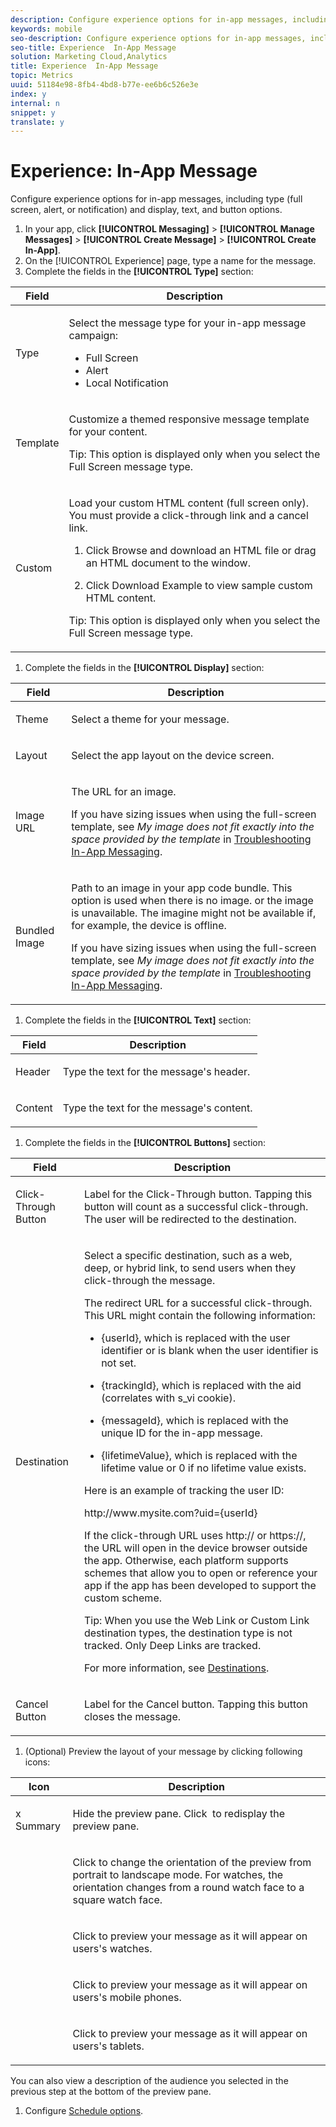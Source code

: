 ```yaml
---
description: Configure experience options for in-app messages, including type (full screen, alert, or notification) and display, text, and button options.
keywords: mobile
seo-description: Configure experience options for in-app messages, including type (full screen, alert, or notification) and display, text, and button options.
seo-title: Experience  In-App Message
solution: Marketing Cloud,Analytics
title: Experience  In-App Message
topic: Metrics
uuid: 51184e98-8fb4-4bd8-b77e-ee6b6c526e3e
index: y
internal: n
snippet: y
translate: y
---
```


# Experience: In-App Message

Configure experience options for in-app messages, including type (full screen, alert, or notification) and display, text, and button options.

1. In your app, click **[!UICONTROL Messaging]** > **[!UICONTROL Manage Messages]** > **[!UICONTROL Create Message]** > **[!UICONTROL Create In-App]**. 
1. On the [!UICONTROL Experience] page, type a name for the message. 
1. Complete the fields in the **[!UICONTROL Type]** section: 

<table id="table_A8CAD4A70ACF43719F4B945061BB86EE"> 
 <thead> 
  <tr> 
   <th colname="col1" class="entry"> Field </th> 
   <th colname="col2" class="entry"> Description </th> 
  </tr>
 </thead>
 <tbody> 
  <tr> 
   <td colname="col1"> <p><span class="uicontrol"> Type </span> </p> </td> 
   <td colname="col2"> <p> Select the message type for your in-app message campaign: </p> <p> 
     <ul id="ul_B415FF7F4C4A426E9C04065DE6CA8570"> 
      <li id="li_C769F9F6213E42E28186DAC423249B5C"><span class="uicontrol"> Full Screen </span> </li> 
      <li id="li_974AAC972C8F4089A1C1D940D3DDCFFD"><span class="uicontrol"> Alert </span> </li> 
      <li id="li_E71DE7A9386B4B1698C254453097E2A9"><span class="uicontrol"> Local Notification</span> </li> 
     </ul> </p> </td> 
  </tr> 
  <tr> 
   <td colname="col1"> <p><span class="uicontrol"> Template </span> </p> </td> 
   <td colname="col2"> <p>Customize a themed responsive message template for your content. </p> <p> <p>Tip: This option is displayed only when you select the <span class="uicontrol"> Full Screen</span> message type. </p> </p> </td> 
  </tr> 
  <tr> 
   <td colname="col1"> <p><span class="uicontrol"> Custom </span> </p> </td> 
   <td colname="col2"> <p>Load your custom HTML content (full screen only). You must provide a click-through link and a cancel link. </p> <p> 
     <ol id="ol_8AC74EDFBD684F7C926933708BE7D897"> 
      <li id="li_42F25AB75CE742B2A87DA49A33EC954F"> <p>Click <span class="uicontrol"> Browse</span> and download an HTML file or drag an HTML document to the window. </p> </li> 
      <li id="li_ADCDADA86652497F91E998B9C19AA4E8"> <p>Click <span class="uicontrol"> Download Example</span> to view sample custom HTML content. </p> </li> 
     </ol> </p> <p> <p>Tip: This option is displayed only when you select the <span class="uicontrol"> Full Screen</span> message type. </p> </p> </td> 
  </tr> 
 </tbody> 
</table>

1. Complete the fields in the **[!UICONTROL Display]** section: 

<table id="table_BE6EA99ECC664D038A4FF1790E97D4B1"> 
 <thead> 
  <tr> 
   <th colname="col1" class="entry"> Field </th> 
   <th colname="col2" class="entry"> Description </th> 
  </tr>
 </thead>
 <tbody> 
  <tr> 
   <td colname="col1"> <p><span class="uicontrol"> Theme </span> </p> </td> 
   <td colname="col2"> <p>Select a theme for your message. </p> </td> 
  </tr> 
  <tr> 
   <td colname="col1"> <p><span class="uicontrol"> Layout </span> </p> </td> 
   <td colname="col2"> <p>Select the app layout on the device screen. </p> </td> 
  </tr> 
  <tr> 
   <td colname="col1"> <p><span class="uicontrol"> Image URL</span> </p> </td> 
   <td colname="col2"> <p>The URL for an image. </p> <p>If you have sizing issues when using the full-screen template, see <i>My image does not fit exactly into the space provided by the template</i> in <a href="../../in_app_messaging/t_in_app_message/in_apps_ts.md#concept_B5025D48821E4B1BAB64F46F2FCA4153" format="dita" scope="local"> Troubleshooting In-App Messaging</a>. </p> </td> 
  </tr> 
  <tr> 
   <td colname="col1"> <p><span class="uicontrol"> Bundled Image </span> </p> </td> 
   <td colname="col2"> <p> Path to an image in your app code bundle. This option is used when there is no image. or the image is unavailable. The imagine might not be available if, for example, the device is offline. </p> <p>If you have sizing issues when using the full-screen template, see <i>My image does not fit exactly into the space provided by the template</i> in <a href="../../in_app_messaging/t_in_app_message/in_apps_ts.md#concept_B5025D48821E4B1BAB64F46F2FCA4153" format="dita" scope="local"> Troubleshooting In-App Messaging</a>. </p> </td> 
  </tr> 
 </tbody> 
</table>

1. Complete the fields in the **[!UICONTROL Text]** section: 

<table id="table_13247225F51041EC8CD91BE02C9BCC2F"> 
 <thead> 
  <tr> 
   <th colname="col1" class="entry"> Field </th> 
   <th colname="col2" class="entry"> Description </th> 
  </tr>
 </thead>
 <tbody> 
  <tr> 
   <td colname="col1"> <p><span class="uicontrol"> Header </span> </p> </td> 
   <td colname="col2"> <p>Type the text for the message's header. </p> </td> 
  </tr> 
  <tr> 
   <td colname="col1"> <p><span class="uicontrol"> Content </span> </p> </td> 
   <td colname="col2"> <p>Type the text for the message's content. </p> </td> 
  </tr> 
 </tbody> 
</table>

1. Complete the fields in the **[!UICONTROL Buttons]** section: 

<table id="table_87090432A367448BA271C9C269E2B938"> 
 <thead> 
  <tr> 
   <th colname="col1" class="entry"> Field </th> 
   <th colname="col2" class="entry"> Description </th> 
  </tr>
 </thead>
 <tbody> 
  <tr> 
   <td colname="col1"> <p><span class="uicontrol"> Click-Through Button </span> </p> </td> 
   <td colname="col2"> <p> Label for the <span class="uicontrol"> Click-Through</span> button. Tapping this button will count as a successful click-through. The user will be redirected to the destination. </p> </td> 
  </tr> 
  <tr> 
   <td colname="col1"> <p><span class="uicontrol"> Destination</span> </p> </td> 
   <td colname="col2"> <p>Select a specific destination, such as a web, deep, or hybrid link, to send users when they click-through the message. </p> <p>The redirect URL for a successful click-through. This URL might contain the following information: </p> 
    <ul id="ul_6683742792B840979408D5942FF5B04A"> 
     <li id="li_54F2C2B3453B42E9B69A7D9CA6A8C3D9"> <p><span class="filepath"> {userId}</span>, which is replaced with the user identifier or is blank when the user identifier is not set. </p> </li> 
     <li id="li_6D8E6311A2AF4DAE82366F00E88E476B"> <p><span class="filepath"> {trackingId}</span>, which is replaced with the aid (correlates with <span class="varname"> s_vi</span> cookie). </p> </li> 
     <li id="li_ACFCDC2B80D648EABA1064976EFF55A9"> <p><span class="filepath"> {messageId}</span>, which is replaced with the unique ID for the in-app message. </p> </li> 
     <li id="li_B2C7298D6A76428F8D5130676A53BC9C"> <p><span class="filepath"> {lifetimeValue}</span>, which is replaced with the lifetime value or 0 if no lifetime value exists. </p> </li> 
    </ul> <p>Here is an example of tracking the user ID: </p> <p><span class="filepath"> http://www.mysite.com?uid={userId}</span> </p> <p>If the click-through URL uses <span class="filepath"> http://</span> or <span class="filepath"> https://</span>, the URL will open in the device browser outside the app. Otherwise, each platform supports schemes that allow you to open or reference your app if the app has been developed to support the custom scheme. </p> <p> <p>Tip: When you use the <span class="uicontrol"> Web Link</span> or <span class="uicontrol"> Custom Link</span> destination types, the destination type is not tracked. Only <span class="uicontrol"> Deep Links</span> are tracked. </p> </p> <p>For more information, see <a href="../../acquisition_main/c_create_destinations.md#concept_73717AC2655E4D1FACFE885FD68D8F17" format="dita" scope="local"> Destinations</a>. </p> </td> 
  </tr> 
  <tr> 
   <td colname="col1"> <p><span class="uicontrol"> Cancel Button</span> </p> </td> 
   <td colname="col2"> <p> Label for the <span class="uicontrol"> Cancel</span> button. Tapping this button closes the message. </p> </td> 
  </tr> 
 </tbody> 
</table>

1. (Optional) Preview the layout of your message by clicking following icons: 

   <!-- I don't see this section in the UI. Does it appear after you configure some settings or should this step be removed? -->

<table id="table_1F3A432BA41C4648818387A6A42A270C"> 
 <thead> 
  <tr> 
   <th colname="col1" class="entry"> Icon </th> 
   <th colname="col2" class="entry"> Description </th> 
  </tr>
 </thead>
 <tbody> 
  <tr> 
   <td colname="col1"> <p>x Summary </p> </td> 
   <td colname="col2"> <p>Hide the preview pane. Click <img href="assets/icon_preview.png" id="image_B1F0C3DAA1174AEF9E02D5F9C2821E2C" /> to redisplay the preview pane. </p> </td> 
  </tr> 
  <tr> 
   <td colname="col1"> <p style="text-align: center;"><img href="assets/icon_orientation.png" id="image_BB8B902423FD4D4D98FCF20B703766D8" /> </p> </td> 
   <td colname="col2"> <p>Click to change the orientation of the preview from portrait to landscape mode. For watches, the orientation changes from a round watch face to a square watch face. </p> </td> 
  </tr> 
  <tr> 
   <td colname="col1"> <p style="text-align: center;"><img href="assets/icon_watch.png" id="image_232BFE8DC97A4FE4ADF9E8C5D52618FF" /> </p> </td> 
   <td colname="col2"> <p>Click to preview your message as it will appear on users's watches. </p> </td> 
  </tr> 
  <tr> 
   <td colname="col1"> <p style="text-align: center;"><img href="assets/icon_phone.png" id="image_FA00AC03DDC14C9FB615EC48CF4AE13B" /> </p> </td> 
   <td colname="col2"> <p>Click to preview your message as it will appear on users's mobile phones. </p> </td> 
  </tr> 
  <tr> 
   <td colname="col1"> <p style="text-align: center;"><img href="assets/icon_tablet.png" id="image_9894F392F00649A889D445C52DE3E384" /> </p> </td> 
   <td colname="col2"> <p>Click to preview your message as it will appear on users's tablets. </p> </td> 
  </tr> 
 </tbody> 
</table>

   You can also view a description of the audience you selected in the previous step at the bottom of the preview pane. 

1. Configure [Schedule options](../../in_app_messaging/t_in_app_message/c_schedule-in-app-message.md#concept_FA23889DD15F45628182A51436280765).

